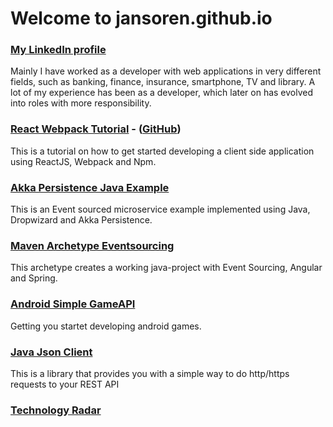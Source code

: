 # Welcome to jansoren.github.io

### [My LinkedIn profile](https://www.linkedin.com/in/jan-terje-bræin-sørensen-65588a16)
Mainly I have worked as a developer with web applications in very different fields, such as banking, finance, insurance, smartphone, TV and library.
A lot of my experience has been as a developer, which later on has evolved into roles with more responsibility.

### [React Webpack Tutorial](http://jansoren.github.io/react-webpack-tutorial/) - ([GitHub](https://github.com/jansoren/react-webpack-tutorial))
This is a tutorial on how to get started developing a client side application using ReactJS, Webpack and Npm.

### [Akka Persistence Java Example](https://github.com/jansoren/akka-persistence-java-example)
This is an Event sourced microservice example implemented using Java, Dropwizard and Akka Persistence.

### [Maven Archetype Eventsourcing](https://github.com/jansoren/maven-archetype-eventsourcing)
This archetype creates a working java-project with Event Sourcing, Angular and Spring.

### [Android Simple GameAPI](https://github.com/jansoren/android-simple-gameapi)
Getting you startet developing android games.

### [Java Json Client](https://github.com/jansoren/java-json-client)
This is a library that provides you with a simple way to do http/https requests to your REST API

### [Technology Radar](https://www.thoughtworks.com/radar/languages-and-frameworks)
